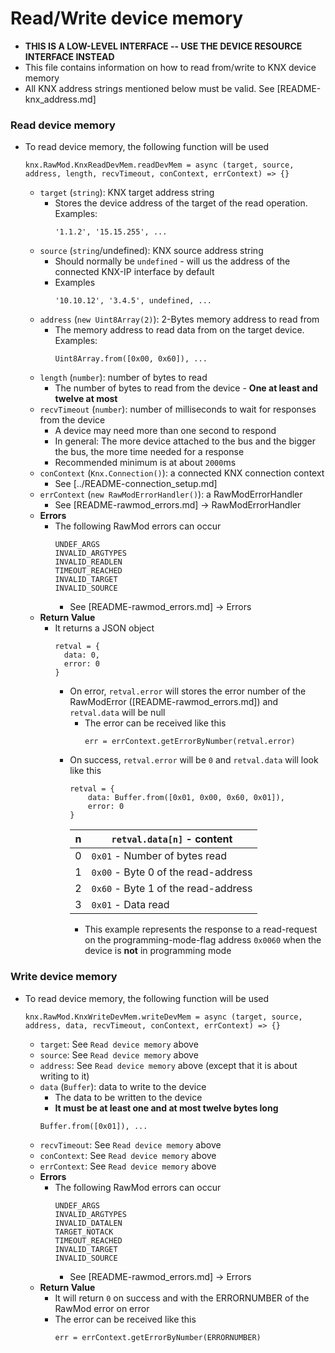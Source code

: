 # Read/Write device memory
- **THIS IS A LOW-LEVEL INTERFACE -- USE THE DEVICE RESOURCE INTERFACE INSTEAD**
- This file contains information on how to read from/write to KNX device memory
- All KNX address strings mentioned below must be valid. See [README-knx_address.md]
### Read device memory
- To read device memory, the following function will be used
    ```
    knx.RawMod.KnxReadDevMem.readDevMem = async (target, source, address, length, recvTimeout, conContext, errContext) => {}
    ```
    - `target` (`string`): KNX target address string
        - Stores the device address of the target of the read operation. Examples:
            ```
            '1.1.2', '15.15.255', ... 
            ```
    - `source` (`string`/undefined): KNX source address string
        - Should normally be `undefined` - will us the address of the connected KNX-IP interface by default
        - Examples
            ```
            '10.10.12', '3.4.5', undefined, ...
            ```
    - `address` (`new Uint8Array(2)`): 2-Bytes memory address to read from
        - The memory address to read data from on the target device. Examples:
            ```
            Uint8Array.from([0x00, 0x60]), ...
            ```
    - `length` (`number`): number of bytes to read
        - The number of bytes to read from the device - **One at least and twelve at most**
    - `recvTimeout` (`number`): number of milliseconds to wait for responses from the device
        - A device may need more than one second to respond
        - In general: The more device attached to the bus and the bigger the bus, the more time needed for a response
        - Recommended minimum is at about `2000`ms
    - `conContext` (`Knx.Connection()`): a connected KNX connection context
        - See [../README-connection_setup.md]
    - `errContext` (`new RawModErrorHandler()`): a RawModErrorHandler
        - See [README-rawmod_errors.md] -> RawModErrorHandler
    - **Errors**
        - The following RawMod errors can occur
            ```
            UNDEF_ARGS
            INVALID_ARGTYPES
            INVALID_READLEN
            TIMEOUT_REACHED
            INVALID_TARGET
            INVALID_SOURCE
            ```
            - See [README-rawmod_errors.md] -> Errors
    - **Return Value**
        - It returns a JSON object
            ```
            retval = {
              data: 0,
              error: 0
            }
            ```
            - On error, `retval.error` will stores the error number of the RawModError ([README-rawmod_errors.md]) and `retval.data` will be null
                - The error can be received like this
                    ```
                    err = errContext.getErrorByNumber(retval.error)
                    ```
            - On success, `retval.error` will be `0` and `retval.data` will look like this
                ```
                retval = {
                    data: Buffer.from([0x01, 0x00, 0x60, 0x01]),
                    error: 0
                }
                ```
                | n | `retval.data[n]` - content |
                |---|---|
                | 0 | `0x01` - Number of bytes read |
                | 1 | `0x00` - Byte 0 of the read-address |
                | 2 | `0x60` - Byte 1 of the read-address |
                | 3 | `0x01` - Data read |
                - This example represents the response to a read-request on the programming-mode-flag address `0x0060` when the device is **not** in programming mode
### Write device memory
- To read device memory, the following function will be used
    ```
    knx.RawMod.KnxWriteDevMem.writeDevMem = async (target, source, address, data, recvTimeout, conContext, errContext) => {}
    ```
    - `target`: See `Read device memory` above
    - `source`: See `Read device memory` above
    - `address`: See `Read device memory` above (except that it is about writing to it)
    - `data` (`Buffer`): data to write to the device
        - The data to be written to the device
        - **It must be at least one and at most twelve bytes long**
        ```
        Buffer.from([0x01]), ...
        ```
    - `recvTimeout`: See `Read device memory` above
    - `conContext`: See `Read device memory` above
    - `errContext`: See `Read device memory` above
    - **Errors**
        - The following RawMod errors can occur
            ```
            UNDEF_ARGS
            INVALID_ARGTYPES
            INVALID_DATALEN
            TARGET_NOTACK
            TIMEOUT_REACHED
            INVALID_TARGET
            INVALID_SOURCE
            ```
            - See [README-rawmod_errors.md] -> Errors
    - **Return Value**
        - It will return `0` on success and with the ERRORNUMBER of the RawMod error on error
        - The error can be received like this
            ```
            err = errContext.getErrorByNumber(ERRORNUMBER)
            ```